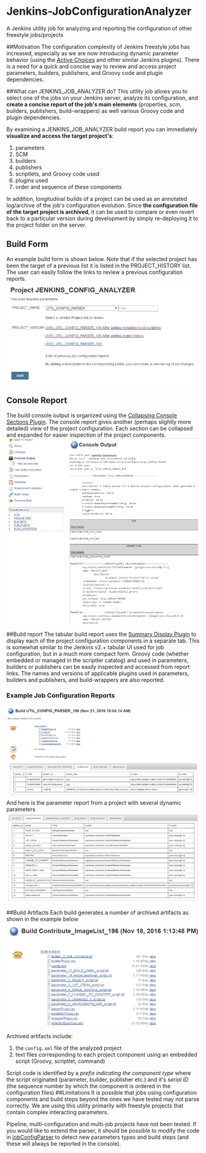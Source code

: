 # Jenkins-JobConfigurationAnalyzer
A Jenkins utility job for analyzing and reporting the configuration of other freestyle jobs/projects

##Motivation
The configuration complexity of Jenkins freestyle jobs has increased, especially as we are now introducing dynamic parameter 
behavior (using the [Active Choices](https://wiki.jenkins-ci.org/display/JENKINS/Active+Choices+Plugin) and other similar Jenkins plugins).
There is a need for a quick and concise way to review and access project parameters, builders, publishers, and Groovy code and plugin dependencies.

##What can JENKINS_JOB_ANALYZER do?
This utility job allows you to select one of the jobs on your Jenkins server, analyze its configuration, and **create a concise report of the job's main elements** (properties, scm, builders, publishers, build-wrappers) as well various Groovy code and plugin dependencies.

By examining a JENKINS_JOB_ANALYZER build report you can immediately **visualize and access the target project's**:

1. parameters
2. SCM
3. builders
4. publishers
5. scriptlets, and Groovy code used
6. plugins used 
7. order and sequence of these components

In addition, longitudinal builds of a project can be used as an annotated log/archive of the job's configuration evolution. 
Since **the configuration file of the target project is archived**, it can be used to compare or even revert back to a particular version during development by simply re-deploying it to the project folder on the server.

## Build Form
An example build form is shown below. Note that if the selected project has been the target of a previous list it is listed in the PROJECT_HISTORY list.
The user can easily follow the links to review a previous configuration reports.
![Build Form](./userContent/assets/images/BuildForm.png?raw=true "Build Form")

## Console Report
The build console output is organized using the [Collapsing Console Sections Plugin](https://wiki.jenkins-ci.org/display/JENKINS/Collapsing+Console+Sections+Plugin). 
The console report gives another (perhaps slightly more detailed) view of the project configuration. Each section can be collapsed and expanded for easier inspection of the project components.
![Console Report](./userContent/assets/images/ConsoleReport.png?raw=true "Console Report")

##Build report
The tabular build report uses the [Summary Display Plugin](https://wiki.jenkins-ci.org/display/JENKINS/Summary+Display+Plugin) to display each of the project configuration components in a separate tab.
This is somewhat similar to the Jenkins v2.+ tabular UI used for job configuration, but in a much more compact form.
Groovy code (whether embedded or managed in the scriptler catalog) and used in parameters, builders or publishers can be easily inspected and accessed from report links.
The names and versions of applicable plugins used in parameters, builders and publishers, and build-wrappers are also reported.

### Example Job Configuration Reports
![Example Report](./userContent/assets/images/ExampleReport.png?raw=true "example Report")
And here is the parameter report from a project with several dynamic parameters
![example Complex Param Report](./userContent/assets/images/ExampleReportComplexParam.png?raw=true "example Complex Param Report")

##Build Artifacts
Each build generates a number of archived artifacts as shown in the example below
![Build Artifacts](./userContent/assets/images/BuildArtifacts.png?raw=true "Build Artifacts")

Archived artifacts include:

1. the `config.xml` file of the analyzed project
2. text files corresponding to each project component using an embedded script (Groovy, scriptlet, command)

Script code is identified by a *prefix indicating the component type* where the script originated (parameter, builder, publisher etc.) and it's *serial ID* (the sequence number by which the component is ordered in the configuration files)
##Limitations
It is possible that jobs using configuration components and build steps beyond the ones we have tested may not parse correctly.
We are using this utility primarily with freestyle projects that contain complex interacting parameters. 

Pipeline, multi-configuration and multi-job projects have not been tested.
If you would like to extend the parser, it should be possible to modify the code in [jobConfigParser](./scriptler/scripts/jobConfigParser.groovy) to detect new parameters types and build steps (and these will always be reported in the console).


